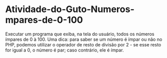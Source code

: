 # Atividade-do-Guto-Numeros-mpares-de-0-100
Executar um programa que exiba, na tela do usuário, todos os números ímpares de 0 à 100. Uma dica: para saber se um número é ímpar ou não no PHP, podemos utilizar o operador de resto de divisão por 2 - se esse resto for igual a 0, o número é par; caso contrário, ele é ímpar.
